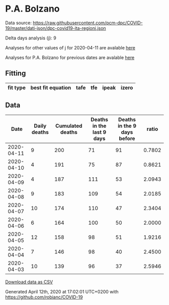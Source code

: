 # P.A. Bolzano

Data source: https://raw.githubusercontent.com/pcm-dpc/COVID-19/master/dati-json/dpc-covid19-ita-regioni.json

Delta days analysis (j): 9

Analyses for other values of j for 2020-04-11 are avalable [here](../2020-04-11/README.md)

Analyses for P.A. Bolzano for previous dates are avalable [here](../README.md)

## Fitting 
|fit type|best fit equation|tafe|tfe|ipeak|izero|
|-------|-----|--------|------|---|---|

## Data
|Date|Daily deaths|Cumulated deaths|Deaths in the last 9 days|Deaths in the 9 days before|ratio|
|----|----------|-----------|-------|--------------------|-----|
|2020-04-11|9|200|71|91|0.7802|
|2020-04-10|4|191|75|87|0.8621|
|2020-04-09|4|187|111|53|2.0943|
|2020-04-08|9|183|109|54|2.0185|
|2020-04-07|10|174|110|47|2.3404|
|2020-04-06|6|164|100|50|2.0000|
|2020-04-05|12|158|98|51|1.9216|
|2020-04-04|7|146|98|40|2.4500|
|2020-04-03|10|139|96|37|2.5946|

[Download data as CSV](COVID-19_p.a._bolzano_j9_2020-04-11.csv)

Generated April 12th, 2020 at 17:02:01 UTC+0200 with https://github.com/robianc/COVID-19
